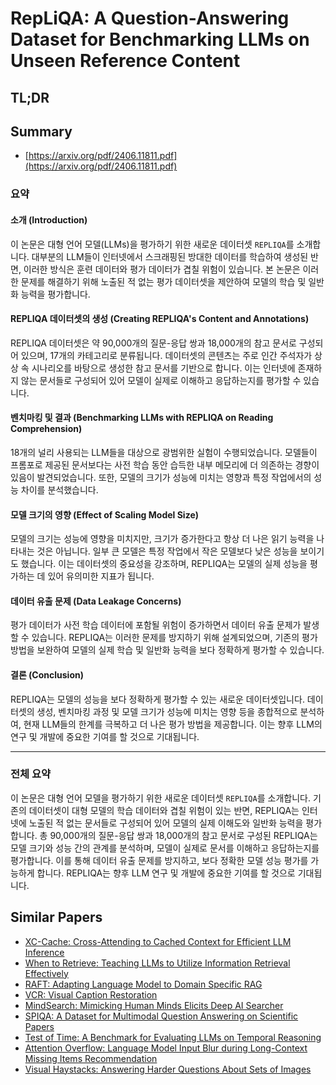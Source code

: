 # RepLiQA: A Question-Answering Dataset for Benchmarking LLMs on Unseen Reference Content
## TL;DR
## Summary
- [https://arxiv.org/pdf/2406.11811.pdf](https://arxiv.org/pdf/2406.11811.pdf)

### 요약

#### 소개 (Introduction)
이 논문은 대형 언어 모델(LLMs)을 평가하기 위한 새로운 데이터셋 `REPLIQA`를 소개합니다. 대부분의 LLM들이 인터넷에서 스크래핑된 방대한 데이터를 학습하여 생성된 반면, 이러한 방식은 훈련 데이터와 평가 데이터가 겹칠 위험이 있습니다. 본 논문은 이러한 문제를 해결하기 위해 노출된 적 없는 평가 데이터셋을 제안하여 모델의 학습 및 일반화 능력을 평가합니다.

#### REPLIQA 데이터셋의 생성 (Creating REPLIQA's Content and Annotations)
REPLIQA 데이터셋은 약 90,000개의 질문-응답 쌍과 18,000개의 참고 문서로 구성되어 있으며, 17개의 카테고리로 분류됩니다. 데이터셋의 콘텐츠는 주로 인간 주석자가 상상 속 시나리오를 바탕으로 생성한 참고 문서를 기반으로 합니다. 이는 인터넷에 존재하지 않는 문서들로 구성되어 있어 모델이 실제로 이해하고 응답하는지를 평가할 수 있습니다.

#### 벤치마킹 및 결과 (Benchmarking LLMs with REPLIQA on Reading Comprehension)
18개의 널리 사용되는 LLM들을 대상으로 광범위한 실험이 수행되었습니다. 모델들이 프롬포로 제공된 문서보다는 사전 학습 동안 습득한 내부 메모리에 더 의존하는 경향이 있음이 발견되었습니다. 또한, 모델의 크기가 성능에 미치는 영향과 특정 작업에서의 성능 차이를 분석했습니다.

#### 모델 크기의 영향 (Effect of Scaling Model Size)
모델의 크기는 성능에 영향을 미치지만, 크기가 증가한다고 항상 더 나은 읽기 능력을 나타내는 것은 아닙니다. 일부 큰 모델은 특정 작업에서 작은 모델보다 낮은 성능을 보이기도 했습니다. 이는 데이터셋의 중요성을 강조하며, REPLIQA는 모델의 실제 성능을 평가하는 데 있어 유의미한 지표가 됩니다.

#### 데이터 유출 문제 (Data Leakage Concerns)
평가 데이터가 사전 학습 데이터에 포함될 위험이 증가하면서 데이터 유출 문제가 발생할 수 있습니다. REPLIQA는 이러한 문제를 방지하기 위해 설계되었으며, 기존의 평가 방법을 보완하여 모델의 실제 학습 및 일반화 능력을 보다 정확하게 평가할 수 있습니다.

#### 결론 (Conclusion)
REPLIQA는 모델의 성능을 보다 정확하게 평가할 수 있는 새로운 데이터셋입니다. 데이터셋의 생성, 벤치마킹 과정 및 모델 크기가 성능에 미치는 영향 등을 종합적으로 분석하여, 현재 LLM들의 한계를 극복하고 더 나은 평가 방법을 제공합니다. 이는 향후 LLM의 연구 및 개발에 중요한 기여를 할 것으로 기대됩니다.

---

### 전체 요약

이 논문은 대형 언어 모델을 평가하기 위한 새로운 데이터셋 `REPLIQA`를 소개합니다. 기존의 데이터셋이 대형 모델의 학습 데이터와 겹칠 위험이 있는 반면, REPLIQA는 인터넷에 노출된 적 없는 문서들로 구성되어 있어 모델의 실제 이해도와 일반화 능력을 평가합니다. 총 90,000개의 질문-응답 쌍과 18,000개의 참고 문서로 구성된 REPLIQA는 모델 크기와 성능 간의 관계를 분석하며, 모델이 실제로 문서를 이해하고 응답하는지를 평가합니다. 이를 통해 데이터 유출 문제를 방지하고, 보다 정확한 모델 성능 평가를 가능하게 합니다. REPLIQA는 향후 LLM 연구 및 개발에 중요한 기여를 할 것으로 기대됩니다.

## Similar Papers
- [XC-Cache: Cross-Attending to Cached Context for Efficient LLM Inference](2404.15420.md)
- [When to Retrieve: Teaching LLMs to Utilize Information Retrieval Effectively](2404.19705.md)
- [RAFT: Adapting Language Model to Domain Specific RAG](2403.10131.md)
- [VCR: Visual Caption Restoration](2406.06462.md)
- [MindSearch: Mimicking Human Minds Elicits Deep AI Searcher](2407.20183.md)
- [SPIQA: A Dataset for Multimodal Question Answering on Scientific Papers](2407.09413.md)
- [Test of Time: A Benchmark for Evaluating LLMs on Temporal Reasoning](2406.09170.md)
- [Attention Overflow: Language Model Input Blur during Long-Context Missing Items Recommendation](2407.13481.md)
- [Visual Haystacks: Answering Harder Questions About Sets of Images](2407.13766.md)
